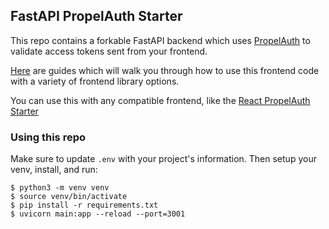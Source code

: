 ## FastAPI PropelAuth Starter

This repo contains a forkable FastAPI backend which uses [PropelAuth](https://www.propelauth.com/?utm_campaign=github) to validate access tokens sent from your frontend.

[Here](https://docs.propelauth.com/example-apps/apps) are guides which will walk you through how to use this frontend code with a variety of frontend library options.

You can use this with any compatible frontend, like the [React PropelAuth Starter](https://github.com/PropelAuth/react-frontend-starter)

### Using this repo

Make sure to update `.env` with your project's information. Then setup your venv, install, and run:

```shell
$ python3 -m venv venv
$ source venv/bin/activate
$ pip install -r requirements.txt
$ uvicorn main:app --reload --port=3001
```
